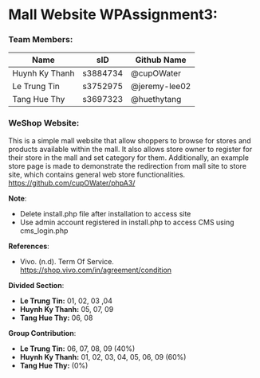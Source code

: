 # Mall Website WPAssignment3:

### Team Members:
Name | sID | Github Name
---------------|----------|-----------
Huynh Ky Thanh | s3884734 | @cupOWater
Le Trung Tin | s3752975 | @jeremy-lee02
Tang Hue Thy|s3697323 |@huethytang

### WeShop Website:
  This is a simple mall website that allow shoppers to browse for stores and products available within the mall. It also allows store owner to register for their store in the mall and set category for them. Additionally, an example store page is made to demonstrate the redirection from mall site to store site, which contains general web store functionalities.
    https://github.com/cupOWater/phpA3/

  **Note**:
  * Delete install.php file after installation to access site
  * Use admin account registered in install.php to access CMS using cms_login.php

  **References**:
  * Vivo. (n.d). Term Of Service.
    https://shop.vivo.com/in/agreement/condition
  
  **Divided Section**:
  * **Le Trung Tin:**  01, 02, 03 ,04
  * **Huynh Ky Thanh:** 05, 07, 09
  * **Tang Hue Thy:** 06, 08

  **Group Contribution**:
  * **Le Trung Tin:**  06, 07, 08, 09 (40%)
  * **Huynh Ky Thanh:** 01, 02, 03, 04, 05, 06, 09 (60%)
  * **Tang Hue Thy:** (0%)
